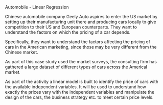 

Automobile - Linear Regression

Chinese automobile company Geely Auto aspires to enter the US market by setting up their manufacturing unit there and
producing cars locally to give competition to their US and European counterparts. They want to understand the factors on 
which the pricing of a car depends. 

Specifically, they want to understand the factors affecting the pricing of cars in the American marketing, since those may 
be very different from the Chinese market. 

As part of this case study used the market surveys, the consulting firm has gathered a large dataset of different 
types of cars across the Americal market. 

As part of the activity a linear model is built to identify the price of cars with the available independent variables. 
It will be used to understand how exactly the prices vary with the independent variables and manipulate the design of the cars,
the business strategy etc. to meet certain price levels.
